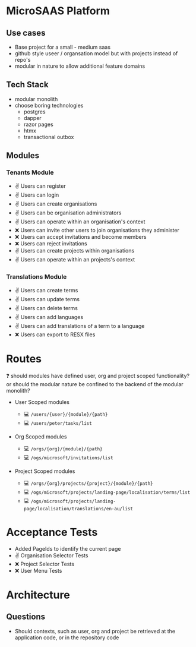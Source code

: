 # MicroSAAS Platform

## Use cases
- Base project for a small - medium saas
- github style useer / organsation model but with projects instead of repo's
- modular in nature to allow additional feature domains 

## Tech Stack
- modular monolith
- choose boring technologies
  - postgres
  - dapper
  - razor pages
  - htmx
  - transactional outbox

## Modules

### Tenants Module

- :v: Users can register
- :v: Users can login
- :v: Users can create organisations
- :v: Users can be organisation administrators
- :v: Users can operate within an organisation's context
- :x: Users can invite other users to join organisations they administer
- :x: Users can accept invitations and become members
- :x: Users can reject invitations
- :v: Users can create projects within organisations
- :v: Users can operate within an projects's context

### Translations Module

- :v: Users can create terms
- :v: Users can update terms
- :v: Users can delete terms
- :v: Users can add languages
- :v: Users can add translations of a term to a language
- :x: Users can export to RESX files

# Routes
:question: should modules have defined user, org and project scoped functionality? or should the modular nature be confined to the backend of the modular monolith?

- User Scoped modules
  - :computer: `/users/{user}/{module}/{path}`
  - :computer: `/users/peter/tasks/list`
  
- Org Scoped modules
  - :computer: `/orgs/{org}/{module}/{path}`
  - :computer: `/ogs/microsoft/invitations/list`

- Project Scoped modules
  - :computer: `/orgs/{org}/projects/{project}/{module}/{path}`
  - :computer: `/ogs/microsoft/projects/landing-page/localisation/terms/list`
  - :computer: `/ogs/microsoft/projects/landing-page/localisation/translations/en-au/list`

# Acceptance Tests
- Added PageIds to identify the current page
- :v: Organisation Selector Tests
- :x: Project Selector Tests
- :x: User Menu Tests

# Architecture

## Questions
- Should contexts, such as user, org and project be retrieved at the application code, or in the repository code
